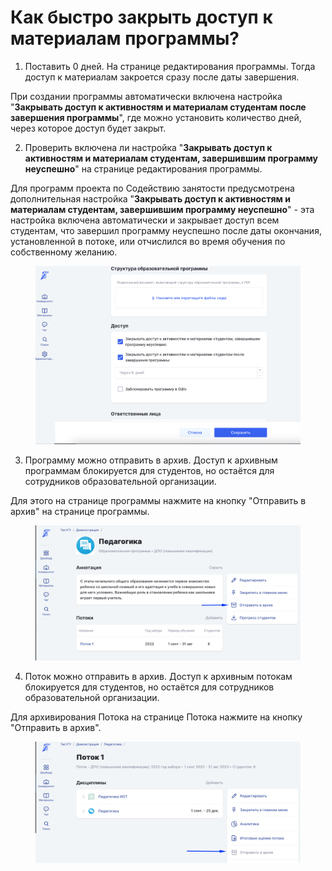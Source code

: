 # Как быстро закрыть доступ к материалам программы?

1. Поставить 0 дней. На странице редактирования программы. Тогда доступ к материалам закроется сразу после даты завершения.

При создании программы автоматически включена настройка "**Закрывать доступ к активностям и материалам студентам после завершения программы**", где можно установить количество дней, через которое доступ будет закрыт.

2. Проверить включена ли настройка "**Закрывать доступ к активностям и материалам студентам, завершившим программу неуспешно**" на странице редактирования программы.

Для программ проекта по Содействию занятости предусмотрена дополнительная настройка "**Закрывать доступ к активностям и материалам студентам, завершившим программу неуспешно**" - эта настройка включена автоматически и закрывает доступ всем студентам, что завершил программу неуспешно после даты окончания, установленной в потоке, или отчислился во время обучения по собственному желанию.&#x20;

<figure><img src="../../.gitbook/assets/image (592).png" alt=""><figcaption></figcaption></figure>

3. Программу можно отправить в архив.  Доступ к архивным программам блокируется для студентов, но остаётся для сотрудников образовательной организации.&#x20;

Для этого на странице программы нажмите на кнопку "Отправить в архив" на странице программы.

<figure><img src="../../.gitbook/assets/image (676).png" alt=""><figcaption></figcaption></figure>

4. Поток можно отправить в архив. Доступ к архивным потокам блокируется для студентов, но остаётся для сотрудников образовательной организации. &#x20;

Для архивирования Потока на странице Потока нажмите на кнопку "Отправить в архив".

<figure><img src="../../.gitbook/assets/image (686).png" alt=""><figcaption></figcaption></figure>
